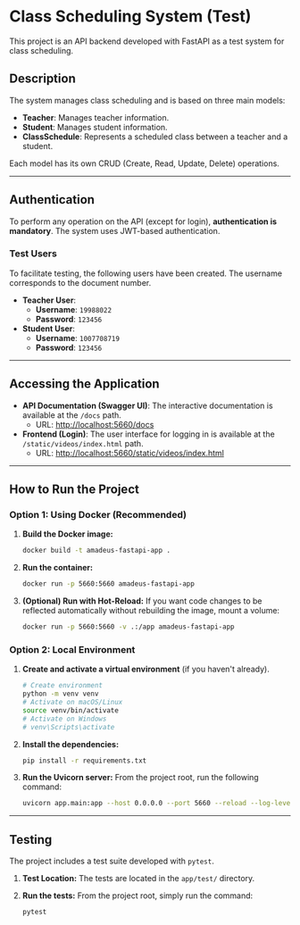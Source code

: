 # Class Scheduling System (Test)

This project is an API backend developed with FastAPI as a test system for class scheduling.

## Description

The system manages class scheduling and is based on three main models:

*   **Teacher**: Manages teacher information.
*   **Student**: Manages student information.
*   **ClassSchedule**: Represents a scheduled class between a teacher and a student.

Each model has its own CRUD (Create, Read, Update, Delete) operations.

---

## Authentication

To perform any operation on the API (except for login), **authentication is mandatory**. The system uses JWT-based authentication.

### Test Users

To facilitate testing, the following users have been created. The username corresponds to the document number.

*   **Teacher User**:
    *   **Username**: `19988022`
    *   **Password**: `123456`
*   **Student User**:
    *   **Username**: `1007708719`
    *   **Password**: `123456`

---

## Accessing the Application

*   **API Documentation (Swagger UI)**: The interactive documentation is available at the `/docs` path.
    *   URL: [http://localhost:5660/docs](http://localhost:5660/docs)
*   **Frontend (Login)**: The user interface for logging in is available at the `/static/videos/index.html` path.
    *   URL: [http://localhost:5660/static/videos/index.html](http://localhost:5660/static/videos/index.html)

---

## How to Run the Project

### Option 1: Using Docker (Recommended)

1.  **Build the Docker image:**
    ```bash
    docker build -t amadeus-fastapi-app .
    ```

2.  **Run the container:**
    ```bash
    docker run -p 5660:5660 amadeus-fastapi-app
    ```

3.  **(Optional) Run with Hot-Reload:**
    If you want code changes to be reflected automatically without rebuilding the image, mount a volume:
    ```bash
    docker run -p 5660:5660 -v .:/app amadeus-fastapi-app
    ```

### Option 2: Local Environment

1.  **Create and activate a virtual environment** (if you haven't already).
    ```bash
    # Create environment
    python -m venv venv
    # Activate on macOS/Linux
    source venv/bin/activate
    # Activate on Windows
    # venv\Scripts\activate
    ```

2.  **Install the dependencies:**
    ```bash
    pip install -r requirements.txt
    ```

3.  **Run the Uvicorn server:**
    From the project root, run the following command:
    ```bash
    uvicorn app.main:app --host 0.0.0.0 --port 5660 --reload --log-level info
    ```

---

## Testing

The project includes a test suite developed with `pytest`.

1.  **Test Location:**
    The tests are located in the `app/test/` directory.

2.  **Run the tests:**
    From the project root, simply run the command:
    ```bash
    pytest
    ```
